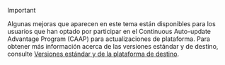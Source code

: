 > [!IMPORTANT]
> Algunas mejoras que aparecen en este tema están disponibles para los usuarios que han optado por participar en el Continuous Auto-update Advantage Program (CAAP) para actualizaciones de plataforma. Para obtener más información acerca de las versiones estándar y de destino, consulte [Versiones estándar y de la plataforma de destino](../../get-started/public-preview-releases.md).

